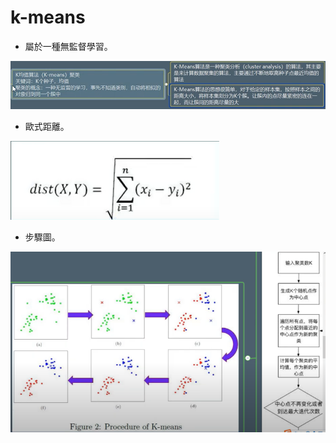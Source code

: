 # k-means

- 屬於一種無監督學習。

<img src='K-means_01.png' />

- 歐式距離。

<img src='K-means_02.png' />

- 步驟圖。

<img src='K-means_03.png' />

